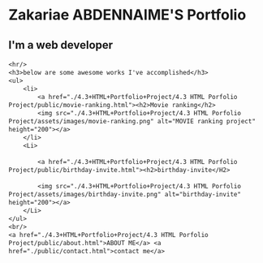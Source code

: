 <!DOCTYPE html>
<html lang="en">
<head>
    <meta charset="UTF-8">
    <meta name="viewport" content="width=device-width, initial-scale=1.0">
    <title>Zakariae Portfolio</title>
</head>
<body>
    <h1>Zakariae ABDENNAIME'S Portfolio</h1>
    <h2>I'm a web developer</h2>

    <hr/>
    <h3>below are some awesome works I've accomplished</h3>
    <ul>
        <li>
            <a href="./4.3+HTML+Portfolio+Project/4.3 HTML Porfolio Project/public/movie-ranking.html"><h2>Movie ranking</h2>
            <img src="./4.3+HTML+Portfolio+Project/4.3 HTML Porfolio Project/assets/images/movie-ranking.png" alt="MOVIE ranking project" height="200"></a>
        </li>
        <Li>
            
            <a href="./4.3+HTML+Portfolio+Project/4.3 HTML Porfolio Project/public/birthday-invite.html"><h2>birthday-invite</H2>
        
            <img src="./4.3+HTML+Portfolio+Project/4.3 HTML Porfolio Project/assets/images/birthday-invite.png" alt="birthday-invite" height="200"></a>
        </Li>
    </ul>
    <br/>
    <a href="./4.3+HTML+Portfolio+Project/4.3 HTML Porfolio Project/public/about.html">ABOUT ME</a> <a href="./public/contact.html">contact me</a>

</body>
</html>
